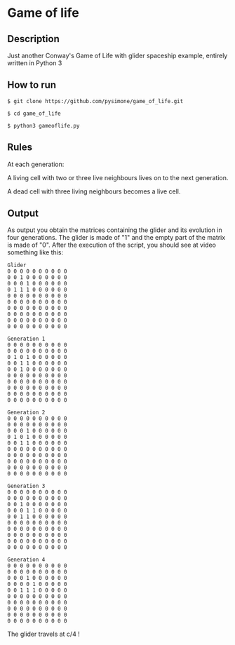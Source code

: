 Game of life
============
 
 ## Description ##
Just another Conway's Game of Life with glider spaceship example, entirely written in Python 3 

## How to run ##
```
$ git clone https://github.com/pysimone/game_of_life.git
```

```
$ cd game_of_life
```

```
$ python3 gameoflife.py
```

## Rules ##
At each generation:

A living cell with two or three live neighbours lives on to the next generation.

A dead cell with three living neighbours becomes a live cell.

## Output ##
As output you obtain the matrices containing the glider and its evolution in four generations. The glider is made of "1" and the empty part of the matrix is made of "0".
After the execution of the script, you should see at video something like this:

```
Glider
0 0 0 0 0 0 0 0 0 0
0 0 1 0 0 0 0 0 0 0
0 0 0 1 0 0 0 0 0 0
0 1 1 1 0 0 0 0 0 0
0 0 0 0 0 0 0 0 0 0
0 0 0 0 0 0 0 0 0 0
0 0 0 0 0 0 0 0 0 0
0 0 0 0 0 0 0 0 0 0
0 0 0 0 0 0 0 0 0 0
0 0 0 0 0 0 0 0 0 0 

Generation 1
0 0 0 0 0 0 0 0 0 0 
0 0 0 0 0 0 0 0 0 0 
0 1 0 1 0 0 0 0 0 0 
0 0 1 1 0 0 0 0 0 0 
0 0 1 0 0 0 0 0 0 0 
0 0 0 0 0 0 0 0 0 0 
0 0 0 0 0 0 0 0 0 0 
0 0 0 0 0 0 0 0 0 0 
0 0 0 0 0 0 0 0 0 0 
0 0 0 0 0 0 0 0 0 0 

Generation 2
0 0 0 0 0 0 0 0 0 0 
0 0 0 0 0 0 0 0 0 0 
0 0 0 1 0 0 0 0 0 0 
0 1 0 1 0 0 0 0 0 0 
0 0 1 1 0 0 0 0 0 0 
0 0 0 0 0 0 0 0 0 0 
0 0 0 0 0 0 0 0 0 0 
0 0 0 0 0 0 0 0 0 0 
0 0 0 0 0 0 0 0 0 0 
0 0 0 0 0 0 0 0 0 0 

Generation 3
0 0 0 0 0 0 0 0 0 0 
0 0 0 0 0 0 0 0 0 0 
0 0 1 0 0 0 0 0 0 0 
0 0 0 1 1 0 0 0 0 0 
0 0 1 1 0 0 0 0 0 0 
0 0 0 0 0 0 0 0 0 0 
0 0 0 0 0 0 0 0 0 0 
0 0 0 0 0 0 0 0 0 0 
0 0 0 0 0 0 0 0 0 0 
0 0 0 0 0 0 0 0 0 0 

Generation 4
0 0 0 0 0 0 0 0 0 0 
0 0 0 0 0 0 0 0 0 0 
0 0 0 1 0 0 0 0 0 0 
0 0 0 0 1 0 0 0 0 0 
0 0 1 1 1 0 0 0 0 0 
0 0 0 0 0 0 0 0 0 0 
0 0 0 0 0 0 0 0 0 0 
0 0 0 0 0 0 0 0 0 0 
0 0 0 0 0 0 0 0 0 0 
0 0 0 0 0 0 0 0 0 0 
```

The glider travels at c/4 !
